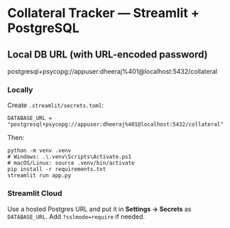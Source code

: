# Collateral Tracker — Streamlit + PostgreSQL

## Local DB URL (with URL-encoded password)
postgresql+psycopg://appuser:dheeraj%401@localhost:5432/collateral

### Locally
Create `.streamlit/secrets.toml`:
```
DATABASE_URL = "postgresql+psycopg://appuser:dheeraj%401@localhost:5432/collateral"
```
Then:
```
python -m venv .venv
# Windows: .\.venv\Scripts\Activate.ps1
# macOS/Linux: source .venv/bin/activate
pip install -r requirements.txt
streamlit run app.py
```

### Streamlit Cloud
Use a hosted Postgres URL and put it in **Settings → Secrets** as `DATABASE_URL`. Add `?sslmode=require` if needed.
